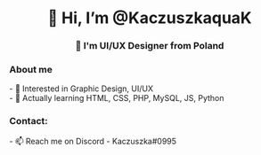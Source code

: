 <h1 align="center"> 👋 Hi, I’m @KaczuszkaquaK </h1>
<h3 align="center"> 💭 I'm UI/UX Designer from Poland </h3>

<h3 align="left"> About me </h3>
- 👀 Interested in Graphic Design, UI/UX <br>
- 🤔 Actually learning HTML, CSS, PHP, MySQL, JS, Python <br>
<h3 align="left"> Contact: </h3>
- 📫 Reach me on Discord - Kaczuszka#0995

